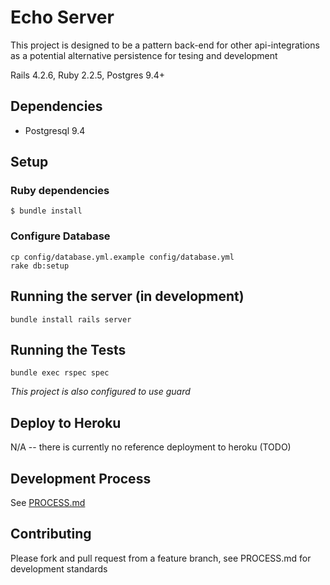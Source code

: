 # Echo Server

This project is designed to be a pattern back-end for other api-integrations as a potential alternative persistence for tesing and development

Rails 4.2.6, Ruby 2.2.5, Postgres 9.4+

## Dependencies
- Postgresql 9.4

## Setup
### Ruby dependencies
```
$ bundle install
```

### Configure Database
```
cp config/database.yml.example config/database.yml
rake db:setup
```

## Running the server (in development)
```
bundle install rails server
```

## Running the Tests
```
bundle exec rspec spec
```

*This project is also configured to use guard*

## Deploy to Heroku
N/A -- there is currently no reference deployment to heroku (TODO)

## Development Process
See [PROCESS.md](PROCESS.md)

## Contributing
Please fork and pull request from a feature branch, see PROCESS.md for development standards
